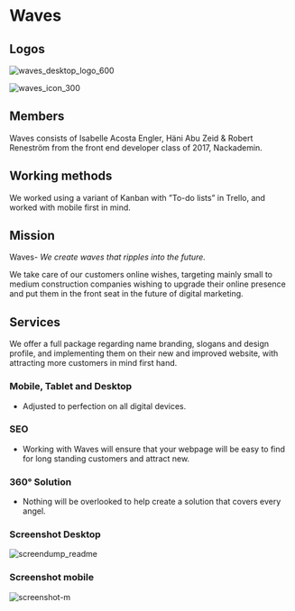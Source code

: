 # Waves

## Logos
![waves_desktop_logo_600](https://user-images.githubusercontent.com/31956031/35617978-d75a15d6-0679-11e8-9189-3e6fb71e9f62.png)

![waves_icon_300](https://user-images.githubusercontent.com/31956031/35618188-7e3bfe1e-067a-11e8-9656-681d796c638a.png)

## Members
Waves consists of Isabelle Acosta Engler, Häni Abu Zeid & Robert Reneström from the front end developer class of 2017, Nackademin.

## Working methods
We worked using a variant of Kanban with ”To-do lists” in Trello, and worked with mobile first in mind.

## Mission
Waves- _We create waves that ripples into the future._


We take care of our customers online wishes, targeting mainly small to medium construction companies wishing to upgrade their online presence and put them in the front seat in the future of digital marketing.  

## Services
We offer a full package regarding name branding, slogans and design profile, and implementing them on their new and improved website, with attracting more customers in mind first hand. 

### Mobile, Tablet and Desktop
* Adjusted to perfection on all digital devices. 

### SEO
* Working with Waves will ensure that your webpage will be easy to find for long standing customers and attract new.

### 360° Solution
* Nothing will be overlooked to help create a solution that covers every angel.

### Screenshot Desktop
![screendump_readme](https://user-images.githubusercontent.com/31956031/35617698-350a0692-0679-11e8-8ad1-9a0fdec842eb.jpeg)

### Screenshot mobile
![screenshot-m](https://user-images.githubusercontent.com/31956031/35618886-9129d102-067c-11e8-9b15-a9847edb1965.jpeg)
